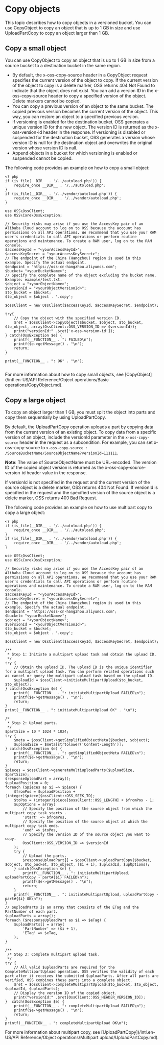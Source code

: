 # Copy objects

This topic describes how to copy objects in a versioned bucket. You can use CopyObject to copy an object that is up to 1 GB in size and use UploadPartCopy to copy an object larger than 1 GB.

## Copy a small object

You can use CopyObject to copy an object that is up to 1 GB in size from a source bucket to a destination bucket in the same region.

-   By default, the x-oss-copy-source header in a CopyObject request specifies the current version of the object to copy. If the current version of the object to copy is a delete marker, OSS returns 404 Not Found to indicate that the object does not exist. You can add a version ID in the x-oss-copy-source header to copy a specified version of the object. Delete markers cannot be copied.
-   You can copy a previous version of an object to the same bucket. The copied previous version becomes the current version of the object. This way, you can restore an object to a specified previous version.
-   If versioning is enabled for the destination bucket, OSS generates a unique version ID for the new object. The version ID is returned as the x-oss-version-id header in the response. If versioning is disabled or suspended for the destination bucket, OSS generates a version whose version ID is null for the destination object and overwrites the original version whose version ID is null.
-   Append objects in a bucket for which versioning is enabled or suspended cannot be copied.

The following code provides an example on how to copy a small object:

```
<? php
if (is_file(__DIR__ . '/../autoload.php')) {
    require_once __DIR__ . '/../autoload.php';
}
if (is_file(__DIR__ . '/../vendor/autoload.php')) {
    require_once __DIR__ . '/../vendor/autoload.php';
}

use OSS\OssClient;
use OSS\Core\OssException;

// Security risks may arise if you use the AccessKey pair of an Alibaba Cloud account to log on to OSS because the account has permissions on all API operations. We recommend that you use your RAM user's credentials to call API operations or perform routine operations and maintenance. To create a RAM user, log on to the RAM console.
$accessKeyId = "<yourAccessKeyId>";
$accessKeySecret = "<yourAccessKeySecret>";
// The endpoint of the China (Hangzhou) region is used in this example. Specify the actual endpoint.
$endpoint = "https://oss-cn-hangzhou.aliyuncs.com";
$bucket= "<yourBucketName>";
// Specify the complete name of the object excluding the bucket name. Example: example/test.txt.
$object = "<yourObjectName>";
$versionId = "<yourObjectVersionId>";
$to_bucket = $bucket;
$to_object = $object . '.copy';

$ossClient = new OssClient($accessKeyId, $accessKeySecret, $endpoint);

try{
    // Copy the object with the specified version ID.
    $ret = $ossClient->copyObject($bucket, $object, $to_bucket, $to_object, array(OssClient::OSS_VERSION_ID => $versionId));
    print("versionId:" .$ret['x-oss-version-id']);
} catch(OssException $e) {
    printf(__FUNCTION__ . ": FAILED\n");
    printf($e->getMessage() . "\n");
    return;
}

print(__FUNCTION__ . ": OK" . "\n");    
            
```

For more information about how to copy small objects, see [CopyObject](/intl.en-US/API Reference/Object operations/Basic operations/CopyObject.md).

## Copy a large object

To copy an object larger than 1 GB, you must split the object into parts and copy them sequentially by using UploadPartCopy.

By default, the UploadPartCopy operation uploads a part by copying data from the current version of an existing object. To copy data from a specific version of an object, include the versionId parameter in the `x-oss-copy-source` header in the request as a subcondition. For example, you can set x-oss-copy-source to `x-oss-copy-source : /SourceBucketName/SourceObjectName?versionId=111111`.

**Note:** The value of SourceObjectName must be URL-encoded. The version ID of the copied object version is returned as the x-oss-copy-source-version-id header value in the response.

If versionId is not specified in the request and the current version of the source object is a delete marker, OSS returns 404 Not Found. If versionId is specified in the request and the specified version of the source object is a delete marker, OSS returns 400 Bad Request.

The following code provides an example on how to use multipart copy to copy a large object:

```
<? php
if (is_file(__DIR__ . '/../autoload.php')) {
    require_once __DIR__ . '/../autoload.php';
}
if (is_file(__DIR__ . '/../vendor/autoload.php')) {
    require_once __DIR__ . '/../vendor/autoload.php';
}

use OSS\OssClient;
use OSS\Core\OssException;

// Security risks may arise if you use the AccessKey pair of an Alibaba Cloud account to log on to OSS because the account has permissions on all API operations. We recommend that you use your RAM user's credentials to call API operations or perform routine operations and maintenance. To create a RAM user, log on to the RAM console.
$accessKeyId = "<yourAccessKeyId>";
$accessKeySecret = "<yourAccessKeySecret>";
// The endpoint of the China (Hangzhou) region is used in this example. Specify the actual endpoint.
$endpoint = "https://oss-cn-hangzhou.aliyuncs.com";
$bucket= "<yourBucketName>";
$object = "<yourObjectName>";
$versionId = "<yourObjectVersionId>";
$to_bucket = $bucket;
$to_object = $object . '.copy';

$ossClient = new OssClient($accessKeyId, $accessKeySecret, $endpoint);

/**
 * Step 1: Initiate a multipart upload task and obtain the upload ID.
 */
try {
    // Obtain the upload ID. The upload ID is the unique identifier for a multipart upload task. You can perform related operations such as cancel or query the multipart upload task based on the upload ID.
    $uploadId = $ossClient->initiateMultipartUpload($to_bucket, $to_object);
} catch(OssException $e) {
    printf(__FUNCTION__ . ": initiateMultipartUpload FAILED\n");
    printf($e->getMessage() . "\n");
    return;
}
print(__FUNCTION__ . ": initiateMultipartUpload OK" . "\n");

/*
 * Step 2: Upload parts.
 */
$partSize = 10 * 1024 * 1024;
try {
    $meta = $ossClient->getSimplifiedObjectMeta($bucket, $object);
    $uploadSize = $meta[strtolower('Content-Length')];
} catch(OssException $e) {
    printf(__FUNCTION__ . ": getSimplifiedObjectMeta FAILED\n");
    printf($e->getMessage() . "\n");
    return;
}
$pieces = $ossClient->generateMultiuploadParts($uploadSize, $partSize);
$responseUploadPart = array();
$uploadPosition = 0;
foreach ($pieces as $i => $piece) {
    $fromPos = $uploadPosition + (integer)$piece[$ossClient::OSS_SEEK_TO];
    $toPos = (integer)$piece[$ossClient::OSS_LENGTH] + $fromPos - 1;
    $upOptions = array(
        // Specify the position of the source object from which the multipart copy task starts .
        'start' => $fromPos,
        // Specify the position of the source object at which the multipart copy task ends. 
        'end' => $toPos,
        // Specify the version ID of the source object you want to copy.
        OssClient::OSS_VERSION_ID => $versionId
    );
    try {
        // Upload the parts.
        $responseUploadPart[] = $ossClient->uploadPartCopy($bucket, $object, $to_bucket, $to_object, ($i + 1), $uploadId, $upOptions);
    } catch(OssException $e) {
        printf(__FUNCTION__ . ": initiateMultipartUpload, uploadPartCopy - part#{$i} FAILED\n");
        printf($e->getMessage() . "\n");
        return;
    }
    printf(__FUNCTION__ . ": initiateMultipartUpload, uploadPartCopy - part#{$i} OK\n");
}
// $uploadParts is an array that consists of the ETag and the PartNumber of each part.
$uploadParts = array();
foreach ($responseUploadPart as $i => $eTag) {
    $uploadParts[] = array(
        'PartNumber' => ($i + 1),
        'ETag' => $eTag,
    );
}

/**
 /* Step 3: Complete multipart upload task.
 */
try {
    // All valid $uploadParts are required for the CompleteMultipartUpload operation. OSS verifies the validity of each part after it receives the submitted $uploadParts. After all parts are verified, OSS combines these parts into a complete object.
    $ret = $ossClient->completeMultipartUpload($to_bucket, $to_object, $uploadId, $uploadParts);
    // Display the version ID of the copied object.
    print("versionId:" .$ret[OssClient::OSS_HEADER_VERSION_ID]);
}  catch(OssException $e) {
    printf(__FUNCTION__ . ": completeMultipartUpload FAILED\n");
    printf($e->getMessage() . "\n");
    return;
}
printf(__FUNCTION__ . ": completeMultipartUpload OK\n");     
```

For more information about multipart copy, see [UploadPartCopy](/intl.en-US/API Reference/Object operations/Multipart upload/UploadPartCopy.md).

